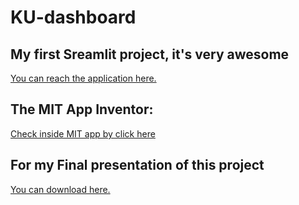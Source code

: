 # KU-dashboard
## My first Sreamlit project, it's very awesome
[You can reach the application here.](https://congltk1234-ku-dashboard-app-o3tznm.streamlitapp.com/)

## The MIT App Inventor: 
[Check inside MIT app by click here](http://ai2.appinventor.mit.edu/?ng=1e9d8f88-e563-40a8-b9a7-7dbfd718b276)


## For my Final presentation of this project
[You can download here.](https://drive.google.com/file/d/1nZle8QACay3_ayeIi2x4liLbd82A39N1/view?usp=sharing)
